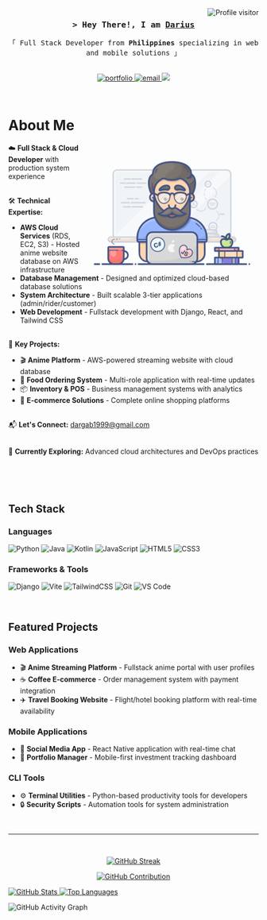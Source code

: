 <!--
<h2 align="center">
  Welcome to Cyber Arcenal's World!
  <img src="https://media.giphy.com/media/hvRJCLFzcasrR4ia7z/giphy.gif" width="28">
</h2>
-->

<a align="right" href="https://komarev.com/ghpvc/?username=Cyber-Arcenal">
  <img align="right" src="https://komarev.com/ghpvc/?username=Cyber-Arcenal&label=Visitors&color=0e75b6&style=flat" alt="Profile visitor" />
</a>

<!-- Intro  -->
<h3 align="center">
        <samp>&gt; Hey There!, I am
                <b><a target="_blank" href="https://darius-g.vercel.app">Darius</a></b>
        </samp>
</h3>

<p align="center"> 
  <samp>
    「 Full Stack Developer from <b>Philippines</b> specializing in web and mobile solutions 」
    <br>
    <br>
  </samp>
</p>

<p align="center">
 <a href="https://darius-g.vercel.app" target="blank">
  <img src="https://img.shields.io/badge/Portfolio-DC143C?style=for-the-badge&logo=google-chrome&logoColor=white" alt="portfolio" />
 </a>
 <a href="mailto:your-email@example.com" target="_blank">
  <img src="https://img.shields.io/badge/Gmail-D14836?style=for-the-badge&logo=gmail&logoColor=white" alt="email" />
 </a>
 <a href="https://github.com/Cyber-Arcenal" target="_blank">
  <img src="https://img.shields.io/badge/GitHub-100000?style=for-the-badge&logo=github&logoColor=white" />
 </a>
</p>
<br />

<!-- About Section -->
# About Me
 
<p>
 <img align="right" width="350" src="/assets/programmer.gif" alt="Coding gif" />
  
 ☁️ **Full Stack & Cloud Developer** with production system experience<br/><br/>
 
 🛠️ **Technical Expertise:**
   - **AWS Cloud Services** (RDS, EC2, S3) - Hosted anime website database on AWS infrastructure
   - **Database Management** - Designed and optimized cloud-based database solutions
   - **System Architecture** - Built scalable 3-tier applications (admin/rider/customer)
   - **Web Development** - Fullstack development with Django, React, and Tailwind CSS<br/><br/>
 
 🚀 **Key Projects:**
   - 🎬 **Anime Platform** - AWS-powered streaming website with cloud database
   - 🍔 **Food Ordering System** - Multi-role application with real-time updates
   - 📦 **Inventory & POS** - Business management systems with analytics
   - 🛒 **E-commerce Solutions** - Complete online shopping platforms<br/><br/>
 
 📬 **Let's Connect:** dargab1999@gmail.com<br/><br/>
 
 🔭 **Currently Exploring:** Advanced cloud architectures and DevOps practices
</p>

<br/>
<br/>
<br/>

## Tech Stack

### Languages
![Python](https://img.shields.io/badge/Python-3776AB?style=for-the-badge&logo=python&logoColor=white)
![Java](https://img.shields.io/badge/Java-ED8B00?style=for-the-badge&logo=openjdk&logoColor=white)
![Kotlin](https://img.shields.io/badge/Kotlin-7F52FF?style=for-the-badge&logo=kotlin&logoColor=white)
![JavaScript](https://img.shields.io/badge/JavaScript-F7DF1E?style=for-the-badge&logo=javascript&logoColor=black)
![HTML5](https://img.shields.io/badge/HTML5-E34F26?style=for-the-badge&logo=html5&logoColor=white)
![CSS3](https://img.shields.io/badge/CSS3-1572B6?style=for-the-badge&logo=css3&logoColor=white)

### Frameworks & Tools
![Django](https://img.shields.io/badge/Django-092E20?style=for-the-badge&logo=django&logoColor=white)
![Vite](https://img.shields.io/badge/Vite-B73BFE?style=for-the-badge&logo=vite&logoColor=FFD62E)
![TailwindCSS](https://img.shields.io/badge/Tailwind_CSS-38B2AC?style=for-the-badge&logo=tailwind-css&logoColor=white)
![Git](https://img.shields.io/badge/Git-F05032?style=for-the-badge&logo=git&logoColor=white)
![VS Code](https://img.shields.io/badge/VS_Code-007ACC?style=for-the-badge&logo=visual-studio-code&logoColor=white)

<br/>

## Featured Projects

### Web Applications
- 🎬 **Anime Streaming Platform** - Fullstack anime portal with user profiles
- ☕ **Coffee E-commerce** - Order management system with payment integration
- ✈️ **Travel Booking Website** - Flight/hotel booking platform with real-time availability

### Mobile Applications
- 📱 **Social Media App** - React Native application with real-time chat
- 💼 **Portfolio Manager** - Mobile-first investment tracking dashboard

### CLI Tools
- ⚙️ **Terminal Utilities** - Python-based productivity tools for developers
- 🔒 **Security Scripts** - Automation tools for system administration

<br/>
<hr/>
<br/>

<p align="center">
  <a href="https://github.com/Cyber-Arcenal">
    <img src="https://github-readme-streak-stats.herokuapp.com/?user=Cyber-Arcenal&theme=radical&border=7F3FBF&background=0D1117" alt="GitHub Streak"/>
  </a>
</p>

<p align="center">
  <a href="https://github.com/Cyber-Arcenal">
    <img src="https://github-profile-summary-cards.vercel.app/api/cards/profile-details?username=Cyber-Arcenal&theme=radical" alt="GitHub Contribution"/>
  </a>
</p>

<a> 
  <a href="https://github.com/Cyber-Arcenal">
    <img alt="GitHub Stats" src="https://denvercoder1-github-readme-stats.vercel.app/api?username=Cyber-Arcenal&show_icons=true&count_private=true&theme=react&border_color=7F3FBF&bg_color=0D1117&title_color=F85D7F&icon_color=F8D866" height="192px" width="49.5%"/>
  </a>
  <a href="https://github.com/Cyber-Arcenal">
    <img alt="Top Languages" src="https://denvercoder1-github-readme-stats.vercel.app/api/top-langs/?username=Cyber-Arcenal&langs_count=8&layout=compact&theme=react&border_color=7F3FBF&bg_color=0D1117&title_color=F85D7F&icon_color=F8D866" height="192px" width="49.5%"/>
  </a>
</a>

<br/>

![GitHub Activity Graph](https://github-readme-activity-graph.vercel.app/graph?username=Cyber-Arcenal&custom_title=Darius's%20GitHub%20Activity&bg_color=0D1117&color=7F3FBF&line=7F3FBF&point=7F3FBF&area_color=FFFFFF&title_color=FFFFFF&area=true)